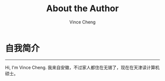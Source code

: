 ﻿---
layout: post
title: "About the Author"
author: "Vince Cheng"
categories: life
tags: [documentation,sample]
image: school_winter.jpg
---


# 自我简介

---

Hi, I'm Vince Cheng. 我来自安徽，不过家人都住在无锡了，现在在天津读计算机硕士。




